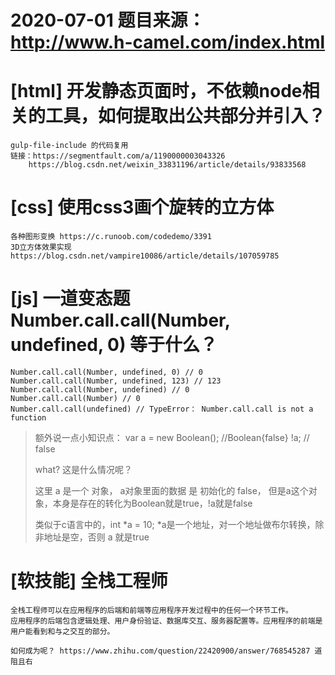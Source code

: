 # 2020-07-01 题目来源：http://www.h-camel.com/index.html #

# [html] 开发静态页面时，不依赖node相关的工具，如何提取出公共部分并引入？ #
	gulp-file-include 的代码复用
	链接：https://segmentfault.com/a/1190000003043326 	
		https://blog.csdn.net/weixin_33831196/article/details/93833568


# [css] 使用css3画个旋转的立方体 #
	各种图形变换 https://c.runoob.com/codedemo/3391
	3D立方体效果实现 https://blog.csdn.net/vampire10086/article/details/107059785

# [js] 一道变态题 Number.call.call(Number, undefined, 0) 等于什么？ #
	Number.call.call(Number, undefined, 0) // 0
	Number.call.call(Number, undefined, 123) // 123
	Number.call.call(Number, undefined) // 0
	Number.call.call(Number) // 0
	Number.call.call(undefined) // TypeError： Number.call.call is not a function

>额外说一点小知识点： var a = new Boolean();  //Boolean{false}   !a; // false  
>
>what? 这是什么情况呢？
>
>这里 a 是一个 对象， a对象里面的数据 是 初始化的 false， 但是a这个对象，本身是存在的转化为Boolean就是true，!a就是false
>
>类似于c语言中的，int *a = 10; *a是一个地址，对一个地址做布尔转换，除非地址是空，否则 a 就是true
>

# [软技能] 全栈工程师 #
	全栈工程师可以在应用程序的后端和前端等应用程序开发过程中的任何一个环节工作。
	应用程序的后端包含逻辑处理、用户身份验证、数据库交互、服务器配置等。应用程序的前端是用户能看到和与之交互的部分。

	如何成为呢？ https://www.zhihu.com/question/22420900/answer/768545287 道阻且右